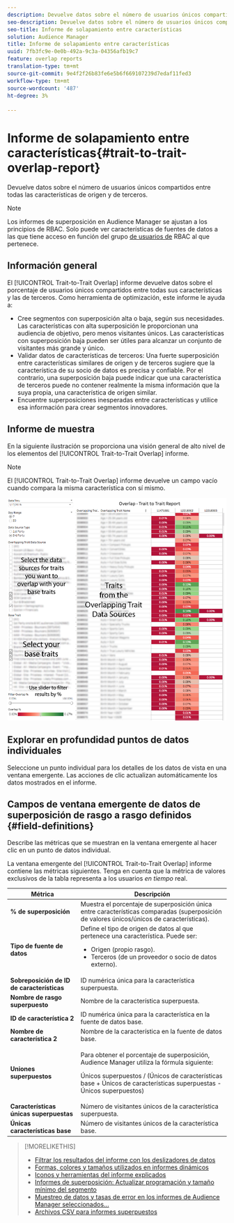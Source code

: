 ```yaml
---
description: Devuelve datos sobre el número de usuarios únicos compartidos entre todas las características de origen y de terceros.
seo-description: Devuelve datos sobre el número de usuarios únicos compartidos entre todas las características de origen y de terceros.
seo-title: Informe de solapamiento entre características
solution: Audience Manager
title: Informe de solapamiento entre características
uuid: 7fb3fc9e-0e0b-492a-9c3a-04356afb19c7
feature: overlap reports
translation-type: tm+mt
source-git-commit: 9e4f2f26b83fe6e5b6f669107239d7edaf11fed3
workflow-type: tm+mt
source-wordcount: '487'
ht-degree: 3%

---
```



# Informe de solapamiento entre características{#trait-to-trait-overlap-report}

Devuelve datos sobre el número de usuarios únicos compartidos entre todas las características de origen y de terceros.

>[!NOTE]
>
>Los informes de superposición en Audience Manager se ajustan a los principios de RBAC. Solo puede ver características de fuentes de datos a las que tiene acceso en función del grupo [de usuarios de](/help/using/features/administration/administration-overview.md) RBAC al que pertenece.

<!-- 

c_overlap_reports.xml

 -->

## Información general

El [!UICONTROL Trait-to-Trait Overlap] informe devuelve datos sobre el porcentaje de usuarios únicos compartidos entre todas sus características y las de terceros. Como herramienta de optimización, este informe le ayuda a:

* Cree segmentos con superposición alta o baja, según sus necesidades. Las características con alta superposición le proporcionan una audiencia de objetivo, pero menos visitantes únicos. Las características con superposición baja pueden ser útiles para alcanzar un conjunto de visitantes más grande y único.
* Validar datos de características de terceros: Una fuerte superposición entre características similares de origen y de terceros sugiere que la característica de su socio de datos es precisa y confiable. Por el contrario, una superposición baja puede indicar que una característica de terceros puede no contener realmente la misma información que la suya propia, una característica de origen similar.
* Encuentre superposiciones inesperadas entre características y utilice esa información para crear segmentos innovadores.

## Informe de muestra

En la siguiente ilustración se proporciona una visión general de alto nivel de los elementos del [!UICONTROL Trait-to-Trait Overlap] informe.

>[!NOTE]
>
>El [!UICONTROL Trait-to-Trait Overlap] informe devuelve un campo vacío cuando compara la misma característica con sí mismo.

![](assets/trait-to-trait-overlap.png)

## Explorar en profundidad puntos de datos individuales

Seleccione un punto individual para los detalles de los datos de vista en una ventana emergente. Las acciones de clic actualizan automáticamente los datos mostrados en el informe.

## Campos de ventana emergente de datos de superposición de rasgo a rasgo definidos {#field-definitions}

Describe las métricas que se muestran en la ventana emergente al hacer clic en un punto de datos individual.

<!-- 

r_t2t_data_pop.xml

 -->

La ventana emergente del [!UICONTROL Trait-to-Trait Overlap] informe contiene las métricas siguientes. Tenga en cuenta que la métrica de valores exclusivos de la tabla representa a los usuarios *en tiempo* real.

<table id="table_A2A0CFC47C1A404994B82E6630E711A2"> 
 <thead> 
  <tr> 
   <th colname="col1" class="entry"> Métrica </th> 
   <th colname="col2" class="entry"> Descripción </th> 
  </tr>
 </thead>
 <tbody> 
  <tr> 
   <td colname="col1"><b><span class="wintitle"> % de superposición</span></b> </td> 
   <td colname="col2"> Muestra el porcentaje de superposición única entre características comparadas (superposición de valores únicos/únicos de características). </td> 
  </tr> 
  <tr> 
   <td colname="col1"><b><span class="wintitle"> Tipo de fuente de datos</span></b> </td> 
   <td colname="col2">Define el tipo de origen de datos al que pertenece una característica. Puede ser: 
    <ul id="ul_0477C04A33FD4F5D998B98984E6554D3"> 
     <li id="li_50FCA48EDB5843AB8FB6C34ED2C0067D">Origen (propio rasgo). </li> 
     <li id="li_4F6148EDAEFE43FA8D505944E9FE3855">Terceros (de un proveedor o socio de datos externo). </li> 
    </ul> </td> 
  </tr> 
  <tr> 
   <td colname="col1"><b><span class="wintitle"> Sobreposición de ID de características</span></b> </td> 
   <td colname="col2"> ID numérica única para la característica superpuesta. </td> 
  </tr> 
  <tr> 
   <td colname="col1"><b><span class="wintitle"> Nombre de rasgo superpuesto</span></b> </td> 
   <td colname="col2"> Nombre de la característica superpuesta. </td> 
  </tr>
    <tr> 
   <td colname="col1"><b><span class="wintitle"> ID de característica 2</span></b> </td> 
   <td colname="col2"> ID numérica única para la característica en la fuente de datos base. </td> 
  </tr> 
  <tr> 
   <td colname="col1"><b><span class="wintitle"> Nombre de característica 2</span></b> </td> 
   <td colname="col2"> Nombre de la característica en la fuente de datos base. </td> 
  </tr> 
  <tr> 
   <td colname="col1"><b><span class="wintitle"> Uniones superpuestos</span></b> </td> 
   <td colname="col2"> <p>Para obtener el porcentaje de superposición, Audience Manager utiliza la fórmula siguiente:</p> <p>Únicos superpuestos / (Únicos de características base + Únicos de características superpuestas - Únicos superpuestos)</p> </td> 
  </tr> 
  <tr> 
   <td colname="col1"><b><span class="wintitle"> Características únicas superpuestas</span></b> </td> 
   <td colname="col2"> Número de visitantes únicos de la característica superpuesta. </td> 
  </tr> 
    <tr> 
   <td colname="col1"><b><span class="wintitle"> Únicas características base</span></b> </td> 
   <td colname="col2"> Número de visitantes únicos de la característica base. </td> 
  </tr> 
 </tbody> 
</table>

>[!MORELIKETHIS]
>
>* [Filtrar los resultados del informe con los deslizadores de datos](../../reporting/dynamic-reports/data-sliders.md)
>* [Formas, colores y tamaños utilizados en informes dinámicos](../../reporting/dynamic-reports/interactive-report-technology.md#shapes-colors-sizes)
>* [Iconos y herramientas del informe explicados](../../reporting/dynamic-reports/interactive-report-technology.md#icons-tools-explained)
>* [Informes de superposición: Actualizar programación y tamaño mínimo del segmento](../../reporting/dynamic-reports/overlap-minimum-segment-size.md)
>* [Muestreo de datos y tasas de error en los informes de Audience Manager seleccionados...](../../reporting/report-sampling.md)
>* [Archivos CSV para informes superpuestos](../../reporting/dynamic-reports/overlap-csv-files.md)